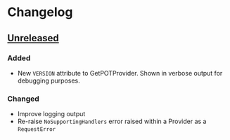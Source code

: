 # Changelog

## [Unreleased]

### Added

- New `VERSION` attribute to GetPOTProvider. Shown in verbose output for debugging purposes.

### Changed

- Improve logging output
- Re-raise `NoSupportingHandlers` error raised within a Provider as a `RequestError`

[unreleased]: https://github.com/coletdjnz/yt-dlp-get-pot/compare/v0.0.3...HEAD